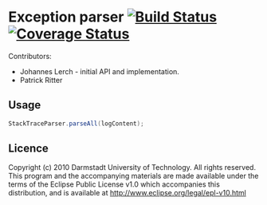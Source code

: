 # Exception parser [![Build Status](https://travis-ci.org/Spirals-Team/exception-parser.svg?branch=master)](https://travis-ci.org/Spirals-Team/exception-parser) [![Coverage Status](https://coveralls.io/repos/github/Spirals-Team/exception-parser/badge.svg?branch=master)](https://coveralls.io/github/Spirals-Team/exception-parser?branch=master)

Contributors:

* Johannes Lerch - initial API and implementation.
* Patrick Ritter

## Usage

```java
StackTraceParser.parseAll(logContent);
```

## Licence
Copyright (c) 2010 Darmstadt University of Technology.
All rights reserved. This program and the accompanying materials
are made available under the terms of the Eclipse Public License v1.0
which accompanies this distribution, and is available at
http://www.eclipse.org/legal/epl-v10.html